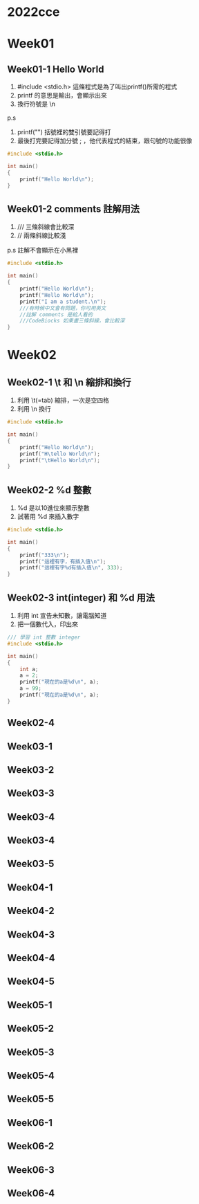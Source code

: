 # 2022cce

# Week01
## Week01-1 Hello World
1. #include <stdio.h> 這條程式是為了叫出printf()所需的程式
2. printf 的意思是輸出，會顯示出來
3. 換行符號是 \n

p.s
1. printf("") 括號裡的雙引號要記得打
2. 最後打完要記得加分號 ; ，他代表程式的結束，跟句號的功能很像
```cpp
#include <stdio.h>

int main()
{
    printf("Hello World\n");
}
```

## Week01-2 comments 註解用法
1. /// 三條斜線會比較深
2. // 兩條斜線比較淺

p.s 註解不會顯示在小黑裡
```cpp
#include <stdio.h>

int main()
{
    printf("Hello World\n");
    printf("Hello World\n");
    printf("I am a student.\n");
    ///有時候中文會有問題，你可用英文
    //註解 comments 是給人看的
    ///CodeBiocks 如果畫三條斜線，會比較深
}
```

# Week02
## Week02-1 \t 和 \n 縮排和換行
1. 利用 \t(=tab) 縮排，一次是空四格
2. 利用 \n 換行
```cpp
#include <stdio.h>

int main()
{
    printf("Hello World\n");
    printf("H\tello World\n");
    printf("\tHello World\n");
}
```

## Week02-2 %d 整數
1. %d 是以10進位來顯示整數
2. 試著用 %d 來插入數字
```cpp
#include <stdio.h>

int main()
{
    printf("333\n");
    printf("這裡有字，有插入值\n");
    printf("這裡有字%d有插入值\n", 333);
}
```

## Week02-3 int(integer) 和 %d 用法 
1. 利用 int 宣告未知數，讓電腦知道
2. 把一個數代入，印出來
```cpp
/// 學習 int 整數 integer
#include <stdio.h>

int main()
{
    int a;
    a = 2;
    printf("現在的a是%d\n", a);
    a = 99;
    printf("現在的a是%d\n", a);
}
```

## Week02-4

## Week03-1

## Week03-2

## Week03-3

## Week03-4

## Week03-4

## Week03-5

## Week04-1

## Week04-2

## Week04-3

## Week04-4

## Week04-5

## Week05-1

## Week05-2

## Week05-3

## Week05-4

## Week05-5

## Week06-1

## Week06-2

## Week06-3

## Week06-4
